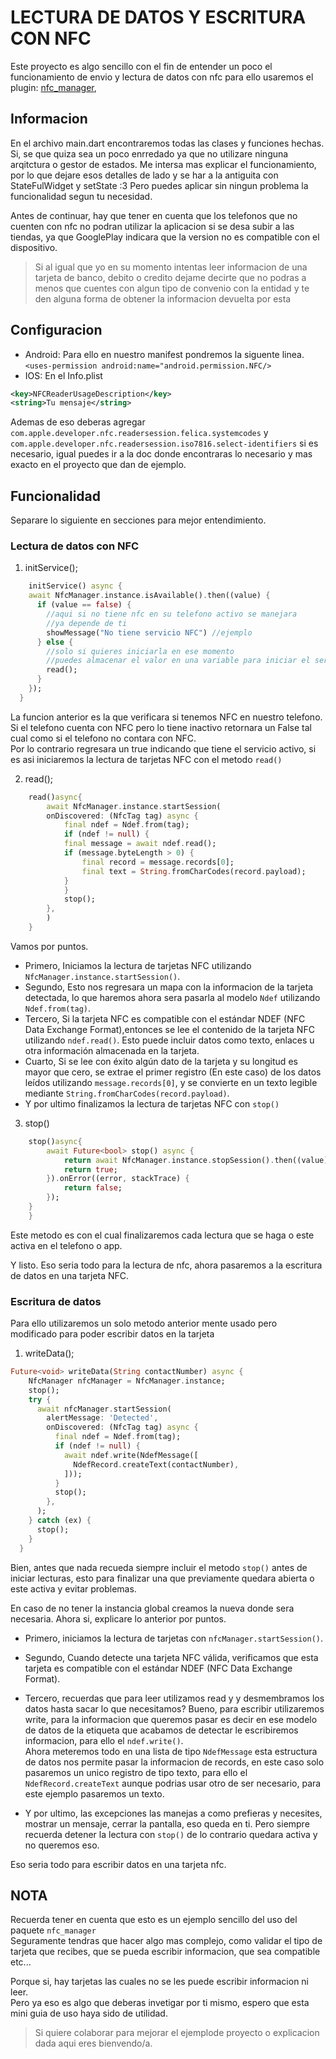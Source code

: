 # LECTURA DE DATOS Y ESCRITURA CON NFC

Este proyecto es algo sencillo con el fin de entender un poco el funcionamiento 
de envio y lectura de datos con nfc
para ello usaremos el plugin: [nfc_manager](https://pub.dev/packages/nfc_manager),

## Informacion

En el archivo main.dart encontraremos todas las clases y funciones hechas.
Si, se que quiza sea un poco enrredado ya que no utilizare ninguna arqitctura o gestor de estados.
Me intersa mas explicar el funcionamiento, por lo que dejare esos detalles de lado y se har a la antiguita con StateFulWidget y setState :3
Pero puedes aplicar sin ningun problema la funcionalidad segun tu necesidad.

Antes de continuar, hay que tener en cuenta que los telefonos que no cuenten con nfc no podran utilizar la aplicacion si se desa subir a las tiendas, ya que GooglePlay indicara que la version no es compatible con el dispositivo.
> Si al igual que yo en su momento intentas leer informacion de una tarjeta de banco, debito o credito dejame decirte que no podras a menos que cuentes con algun tipo de convenio con la entidad y te den alguna forma de obtener la informacion devuelta por esta

## Configuracion
- Android: Para ello en nuestro manifest pondremos la siguente linea.
`<uses-permission android:name="android.permission.NFC/>`
- IOS: En el Info.plist
```xml
<key>NFCReaderUsageDescription</key>
<string>Tu mensaje</string>
```
Ademas de eso deberas agregar 
`com.apple.developer.nfc.readersession.felica.systemcodes` y
`com.apple.developer.nfc.readersession.iso7816.select-identifiers`
si es necesario, igual puedes ir a la doc donde encontraras lo necesario y mas exacto en el proyecto que dan de ejemplo.

## Funcionalidad
Separare lo siguiente en secciones para mejor entendimiento.
### Lectura de datos con NFC
1. initService();
```dart
    initService() async {
    await NfcManager.instance.isAvailable().then((value) {
      if (value == false) {
        //aqui si no tiene nfc en su telefono activo se manejara 
        //ya depende de ti
        showMessage("No tiene servicio NFC") //ejemplo
      } else {
        //solo si quieres iniciarla en ese momento
        //puedes almacenar el valor en una variable para iniciar el servicio en donde quieras dependiendo de su valor.
        read();
      }
    });
  }
```
La funcion anterior es la que verificara si tenemos NFC en nuestro telefono.
Si el telefono cuenta con NFC pero lo tiene inactivo retornara un False tal cual como si el telefono no contara con NFC.  
Por lo contrario regresara un true indicando que tiene el servicio activo, si es asi iniciaremos la lectura de tarjetas NFC con el metodo `read()`  

2. read();
```dart
    read()async{
        await NfcManager.instance.startSession(
        onDiscovered: (NfcTag tag) async {
            final ndef = Ndef.from(tag); 
            if (ndef != null) {
            final message = await ndef.read(); 
            if (message.byteLength > 0) {
                final record = message.records[0];
                final text = String.fromCharCodes(record.payload);
            }
            }
            stop();
        },
        )
    }
```
Vamos por puntos.
- Primero, Iniciamos la lectura de tarjetas NFC utilizando `NfcManager.instance.startSession()`.  
- Segundo, Esto nos regresara un mapa con la informacion de la tarjeta detectada, lo que haremos ahora sera pasarla al modelo `Ndef` utilizando `Ndef.from(tag)`.  
- Tercero, Si la tarjeta NFC es compatible con el estándar NDEF (NFC Data Exchange Format),entonces  se lee el contenido de la tarjeta NFC utilizando `ndef.read()`. Esto puede incluir datos como texto, enlaces u otra información almacenada en la tarjeta.  
- Cuarto,  Si se lee con éxito algún dato de la tarjeta y su longitud es mayor que cero, se extrae el primer registro (En este caso) de los datos leídos utilizando `message.records[0]`, y se convierte en un texto legible mediante `String.fromCharCodes(record.payload)`.
- Y por ultimo finalizamos la lectura de tarjetas NFC con `stop()`  
3. stop()  
```dart
    stop()async{
        await Future<bool> stop() async {
            return await NfcManager.instance.stopSession().then((value) {
            return true;
        }).onError((error, stackTrace) {
            return false;
        });
    }
    }
```
Este metodo es con el cual finalizaremos cada lectura que se haga o este activa en el telefono o app.  

Y listo. Eso seria todo para la lectura de nfc, ahora pasaremos a la escritura de datos en una tarjeta NFC.  

### Escritura de datos
Para ello utilizaremos un solo metodo anterior mente usado pero modificado para poder escribir datos en la tarjeta  
1. writeData();
```dart
Future<void> writeData(String contactNumber) async {
    NfcManager nfcManager = NfcManager.instance;
    stop();
    try {
      await nfcManager.startSession(
        alertMessage: 'Detected',
        onDiscovered: (NfcTag tag) async {
          final ndef = Ndef.from(tag);
          if (ndef != null) {
            await ndef.write(NdefMessage([
              NdefRecord.createText(contactNumber),
            ]));
          }
          stop();
        },
      );
    } catch (ex) {
      stop();
    }
  }

```
Bien, antes que nada recueda siempre incluir el metodo `stop()`
antes de iniciar lecturas, esto para finalizar una que previamente quedara abierta o este activa y evitar problemas.  

En caso de no tener la instancia global creamos la nueva donde sera necesaria.
Ahora si, explicare lo anterior por puntos.  

- Primero, iniciamos la lectura de tarjetas con `nfcManager.startSession()`.  
- Segundo, Cuando detecte una tarjeta NFC válida, verificamos que esta tarjeta es compatible con el estándar NDEF (NFC Data Exchange Format).  
- Tercero, recuerdas que para leer utilizamos read y y desmembramos los datos hasta sacar lo que necesitamos?
Bueno, para escribir utilizaremos write, para la informacion que queremos pasar
es decir en ese modelo de datos de la etiqueta que acabamos de detectar le escribiremos informacion, para ello el `ndef.write()`.  
Ahora meteremos todo en una lista de tipo `NdefMessage` esta estructura de datos nos permite pasar la informacion de records, en este caso solo pasaremos un unico registro de tipo texto, para ello el `NdefRecord.createText` aunque podrias usar otro de ser necesario, para este ejemplo pasaremos un texto.  

- Y por ultimo, las excepciones las manejas a como prefieras y necesites, mostrar un mensaje, cerrar la pantalla, eso queda en ti.
Pero siempre recuerda detener la lectura con `stop()`
de lo contrario quedara activa y no queremos eso.  

Eso seria todo para escribir datos en una tarjeta nfc.

## NOTA
Recuerda tener en cuenta que esto es un ejemplo sencillo del uso del paquete `nfc_manager`  
Seguramente tendras que hacer algo mas complejo, como validar el tipo de tarjeta que recibes, que se pueda escribir informacion, que sea compatible etc...  

Porque si, hay tarjetas las cuales no se les puede escribir informacion ni leer.  
Pero ya eso es algo que deberas invetigar por ti mismo, espero que esta mini guia de uso haya sido de utilidad.
> Si quiere colaborar para mejorar el ejemplode proyecto o explicacion dada aqui eres bienvendo/a.

